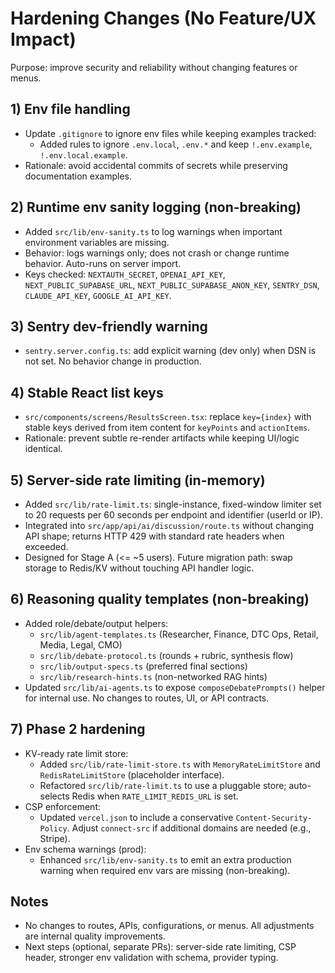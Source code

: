 # Hardening Changes (No Feature/UX Impact)

Purpose: improve security and reliability without changing features or menus.

## 1) Env file handling
- Update `.gitignore` to ignore env files while keeping examples tracked:
  - Added rules to ignore `.env.local`, `.env.*` and keep `!.env.example`, `!.env.local.example`.
- Rationale: avoid accidental commits of secrets while preserving documentation examples.

## 2) Runtime env sanity logging (non-breaking)
- Added `src/lib/env-sanity.ts` to log warnings when important environment variables are missing.
- Behavior: logs warnings only; does not crash or change runtime behavior. Auto-runs on server import.
- Keys checked: `NEXTAUTH_SECRET`, `OPENAI_API_KEY`, `NEXT_PUBLIC_SUPABASE_URL`, `NEXT_PUBLIC_SUPABASE_ANON_KEY`, `SENTRY_DSN`, `CLAUDE_API_KEY`, `GOOGLE_AI_API_KEY`.

## 3) Sentry dev-friendly warning
- `sentry.server.config.ts`: add explicit warning (dev only) when DSN is not set. No behavior change in production.

## 4) Stable React list keys
- `src/components/screens/ResultsScreen.tsx`: replace `key={index}` with stable keys derived from item content for `keyPoints` and `actionItems`.
- Rationale: prevent subtle re-render artifacts while keeping UI/logic identical.

## 5) Server-side rate limiting (in-memory)
- Added `src/lib/rate-limit.ts`: single-instance, fixed-window limiter set to 20 requests per 60 seconds per endpoint and identifier (userId or IP).
- Integrated into `src/app/api/ai/discussion/route.ts` without changing API shape; returns HTTP 429 with standard rate headers when exceeded.
- Designed for Stage A (<= ~5 users). Future migration path: swap storage to Redis/KV without touching API handler logic.

## 6) Reasoning quality templates (non-breaking)
- Added role/debate/output helpers:
  - `src/lib/agent-templates.ts` (Researcher, Finance, DTC Ops, Retail, Media, Legal, CMO)
  - `src/lib/debate-protocol.ts` (rounds + rubric, synthesis flow)
  - `src/lib/output-specs.ts` (preferred final sections)
  - `src/lib/research-hints.ts` (non-networked RAG hints)
- Updated `src/lib/ai-agents.ts` to expose `composeDebatePrompts()` helper for internal use. No changes to routes, UI, or API contracts.

## 7) Phase 2 hardening
- KV-ready rate limit store:
  - Added `src/lib/rate-limit-store.ts` with `MemoryRateLimitStore` and `RedisRateLimitStore` (placeholder interface).
  - Refactored `src/lib/rate-limit.ts` to use a pluggable store; auto-selects Redis when `RATE_LIMIT_REDIS_URL` is set.
- CSP enforcement:
  - Updated `vercel.json` to include a conservative `Content-Security-Policy`. Adjust `connect-src` if additional domains are needed (e.g., Stripe).
- Env schema warnings (prod):
  - Enhanced `src/lib/env-sanity.ts` to emit an extra production warning when required env vars are missing (non-breaking).

## Notes
- No changes to routes, APIs, configurations, or menus. All adjustments are internal quality improvements.
- Next steps (optional, separate PRs): server-side rate limiting, CSP header, stronger env validation with schema, provider typing.
